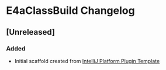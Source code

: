 <!-- Keep a Changelog guide -> https://keepachangelog.com -->

# E4aClassBuild Changelog

## [Unreleased]
### Added
- Initial scaffold created from [IntelliJ Platform Plugin Template](https://github.com/JetBrains/intellij-platform-plugin-template)
